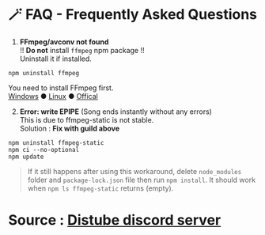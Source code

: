 # 🪄 FAQ - Frequently Asked Questions

1. **FFmpeg/avconv not found**<br>
!! **Do not** install `ffmpeg` npm package !!<br>
Uninstall it if installed.
```
npm uninstall ffmpeg
```
You need to install FFmpeg first.<br>
[Windows](https://blog.gregzaal.com/how-to-install-ffmpeg-on-windows/) ● [Linux](https://www.tecmint.com/install-ffmpeg-in-linux/) ● [Offical](https://ffmpeg.org/download.html)

2. **Error: write EPIPE** (Song ends instantly without any errors)<br>
This is due to ffmpeg-static is not stable.<br>
Solution : **Fix with guild above**
```
npm uninstall ffmpeg-static
npm ci --no-optional
npm update
```
>If it still happens after using this workaround, delete `node_modules` folder and `package-lock.json` file then run `npm install`. It should work when `npm ls ffmpeg-static` returns (empty).

# Source : [Distube discord server](https://discord.gg/feaDd9h)
